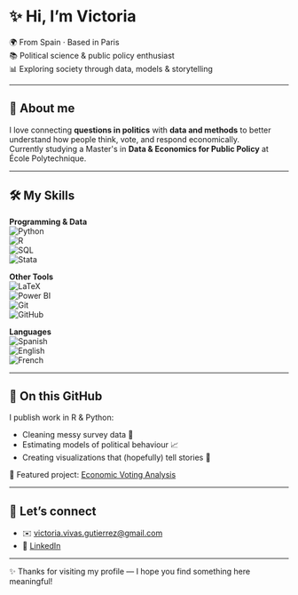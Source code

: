 # ✨ Hi, I’m Victoria  

🌍 From Spain · Based in Paris  
📚 Political science & public policy enthusiast  
📊 Exploring society through data, models & storytelling  

---

## 🌱 About me  

I love connecting **questions in politics** with **data and methods** to better understand how people think, vote, and respond economically.  
Currently studying a Master's in **Data & Economics for Public Policy** at École Polytechnique.  

---

## 🛠 My Skills  

**Programming & Data**  
![Python](https://img.shields.io/badge/Python-3776AB?style=for-the-badge&logo=python&logoColor=white)  
![R](https://img.shields.io/badge/R-276DC3?style=for-the-badge&logo=r&logoColor=white)  
![SQL](https://img.shields.io/badge/SQL-336791?style=for-the-badge&logo=postgresql&logoColor=white)  
![Stata](https://img.shields.io/badge/Stata-1E90FF?style=for-the-badge&logo=stata&logoColor=white)  

**Other Tools**  
![LaTeX](https://img.shields.io/badge/LaTeX-008080?style=for-the-badge&logo=latex&logoColor=white)  
![Power BI](https://img.shields.io/badge/Power%20BI-F2C811?style=for-the-badge&logo=powerbi&logoColor=black)  
![Git](https://img.shields.io/badge/Git-F05032?style=for-the-badge&logo=git&logoColor=white)  
![GitHub](https://img.shields.io/badge/GitHub-181717?style=for-the-badge&logo=github&logoColor=white)  

**Languages**  
![Spanish](https://img.shields.io/badge/Spanish-Native-red?style=for-the-badge)  
![English](https://img.shields.io/badge/English-C2-blue?style=for-the-badge)  
![French](https://img.shields.io/badge/French-B2-lightgrey?style=for-the-badge)  

---

## 📂 On this GitHub  

I publish work in R & Python:  
- Cleaning messy survey data 🧹  
- Estimating models of political behaviour 📈  
- Creating visualizations that (hopefully) tell stories 🎨  

📌 Featured project: [Economic Voting Analysis](https://github.com/victoriavivass/EconomicVoting_Analysis)  

---

## 💌 Let’s connect  

- ✉️ [victoria.vivas.gutierrez@gmail.com](mailto:victoria.vivas.gutierrez@gmail.com)  
- 💼 [LinkedIn](https://www.linkedin.com/in/mar%C3%ADa-victoria-vivas-guti%C3%A9rrez-a5aa95252/)  

---

✨ Thanks for visiting my profile — I hope you find something here meaningful!

